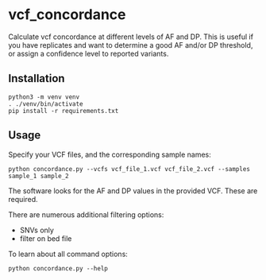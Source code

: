 # vcf_concordance

Calculate vcf concordance at different levels of AF and DP. This is useful if you have replicates and want to determine a good AF and/or DP threshold, or assign a confidence level to reported variants.

## Installation
```
python3 -m venv venv
. ./venv/bin/activate
pip install -r requirements.txt
```

## Usage
Specify your VCF files, and the corresponding sample names:
```
python concordance.py --vcfs vcf_file_1.vcf vcf_file_2.vcf --samples sample_1 sample_2 
```

The software looks for the AF and DP values in the provided VCF. These are required.

There are numerous additional filtering options:
* SNVs only
* filter on bed file

To learn about all command options:
```
python concordance.py --help
```
